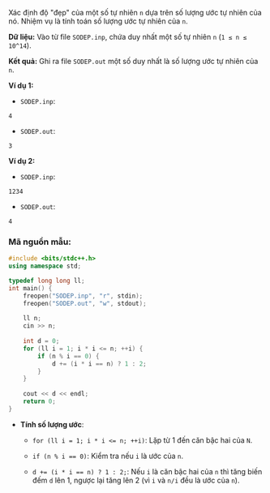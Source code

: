 Xác định độ "đẹp" của một số tự nhiên `n` dựa trên số lượng ước tự nhiên của nó. Nhiệm vụ là tính toán số lượng ước tự nhiên của `n`.

**Dữ liệu:** Vào từ file `SODEP.inp`, chứa duy nhất một số tự nhiên `n` (`1 ≤ n ≤ 10^14`).

**Kết quả:** Ghi ra file `SODEP.out` một số duy nhất là số lượng ước tự nhiên của `n`.

**Ví dụ 1:**

- `SODEP.inp`:

```
4
```

- `SODEP.out`:

```
3
```

**Ví dụ 2:**

- `SODEP.inp`:

```
1234
```

- `SODEP.out`: 

```
4 
```

### Mã nguồn mẫu:

```cpp
#include <bits/stdc++.h>
using namespace std;

typedef long long ll;
int main() {
    freopen("SODEP.inp", "r", stdin);
    freopen("SODEP.out", "w", stdout);
    
    ll n;
    cin >> n;
    
    int d = 0;
    for (ll i = 1; i * i <= n; ++i) {
        if (n % i == 0) {
            d += (i * i == n) ? 1 : 2;
        }
    }
    
    cout << d << endl;
    return 0;
}
```

- **Tính số lượng ước**:
    
    - `for (ll i = 1; i * i <= n; ++i)`: Lặp từ 1 đến căn bậc hai của `N`.
        
    - `if (n % i == 0)`: Kiểm tra nếu `i` là ước của `n`.
        
    - `d += (i * i == n) ? 1 : 2;`: Nếu `i` là căn bậc hai của `n` thì tăng biến đếm `d` lên 1, ngược lại tăng lên 2 (vì `i` và `n/i` đều là ước của `n`).